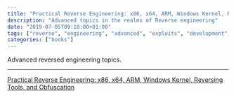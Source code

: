 ```yaml
---
title: "Practical Reverse Engineering: x86, x64, ARM, Windows Kernel, Reversing Tools, and Obfuscation"
description: "Advanced topics in the realms of Reverse engineering"
date: "2019-07-05T09:10:00+01:00"
tags: ["reverse", "engineering", "advanced", "exploits", "development", "books"]
categories: ["books"]
---
```


Advanced reversed engineering topics.

---------------------------

[Practical Reverse Engineering: x86, x64, ARM, Windows Kernel, Reversing Tools, and Obfuscation](https://smile.amazon.co.uk/Practical-Reverse-Engineering-Reversing-Obfuscation-ebook/dp/B00IA22R2Y/ref=pd_sim_351_1?_encoding=UTF8&pd_rd_i=B00IA22R2Y&pd_rd_r=576bc331-c591-11e8-aa52-cfde1124ae45&pd_rd_w=Ak8z8&pd_rd_wg=H03sE&pf_rd_i=desktop-dp-sims&pf_rd_m=A3P5ROKL5A1OLE&pf_rd_p=84a780ce-12ed-4544-a9d7-b922bd82349c&pf_rd_r=T7122Z60R1TM82H3ANG5&pf_rd_s=desktop-dp-sims&pf_rd_t=40701&psc=1&refRID=T7122Z60R1TM82H3ANG5)